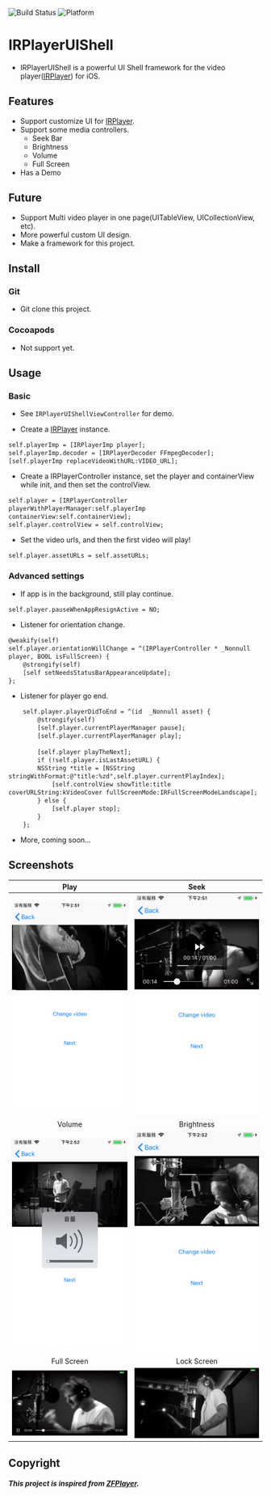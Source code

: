 ![Build Status](https://img.shields.io/badge/build-%20passing%20-brightgreen.svg)
![Platform](https://img.shields.io/badge/Platform-%20iOS%20-blue.svg)

# IRPlayerUIShell 

- IRPlayerUIShell is a powerful UI Shell framework for the video player([IRPlayer](https://github.com/irons163/IRPlayer)) for iOS.

## Features
- Support customize UI for [IRPlayer](https://github.com/irons163/IRPlayer).
- Support some media controllers.
    - Seek Bar
    - Brightness
    - Volume
    - Full Screen
- Has a Demo

## Future
- Support Multi video player in one page(UITableView, UICollectionView, etc).
- More powerful custom UI design.
- Make a framework for this project.

## Install
### Git
- Git clone this project.

### Cocoapods
- Not support yet.

## Usage

### Basic
- See `IRPlayerUIShellViewController` for demo.

- Create a [IRPlayer](https://github.com/irons163/IRPlayer) instance.
```obj-c
self.playerImp = [IRPlayerImp player];
self.playerImp.decoder = [IRPlayerDecoder FFmpegDecoder];
[self.playerImp replaceVideoWithURL:VIDEO_URL];
```

- Create a IRPlayerController instance, set the player and containerView while init, and then set the controlView.
```obj-c
self.player = [IRPlayerController playerWithPlayerManager:self.playerImp containerView:self.containerView];
self.player.controlView = self.controlView;
```

- Set the video urls, and then the first video will play!
```obj-c
self.player.assetURLs = self.assetURLs;
```

### Advanced settings
- If app is in the background, still play continue.
```obj-c
self.player.pauseWhenAppResignActive = NO;
```

- Listener for orientation change.
```obj-c
@weakify(self)
self.player.orientationWillChange = ^(IRPlayerController * _Nonnull player, BOOL isFullScreen) {
    @strongify(self)
    [self setNeedsStatusBarAppearanceUpdate];
};
```

- Listener for player go end.
```obj-c
    self.player.playerDidToEnd = ^(id  _Nonnull asset) {
        @strongify(self)
        [self.player.currentPlayerManager pause];
        [self.player.currentPlayerManager play];
        
        [self.player playTheNext];
        if (!self.player.isLastAssetURL) {
        NSString *title = [NSString stringWithFormat:@"title:%zd",self.player.currentPlayIndex];
            [self.controlView showTitle:title coverURLString:kVideoCover fullScreenMode:IRFullScreenModeLandscape];
        } else {
            [self.player stop];
        }
    };
```

- More, coming soon...


## Screenshots
|Play|Seek|
|:---:|:---:|
|![Demo](./ScreenShots/demo1.png)|![Demo](./ScreenShots/demo2.png)|
|Volume|Brightness|
|![Demo](./ScreenShots/demo3.png)|![Demo](./ScreenShots/demo4.png)|
|Full Screen|Lock Screen|
|![Demo](./ScreenShots/demo5.png)|![Demo](./ScreenShots/demo6.png)|


## Copyright
##### This project is inspired from [ZFPlayer](https://github.com/renzifeng/ZFPlayer).

